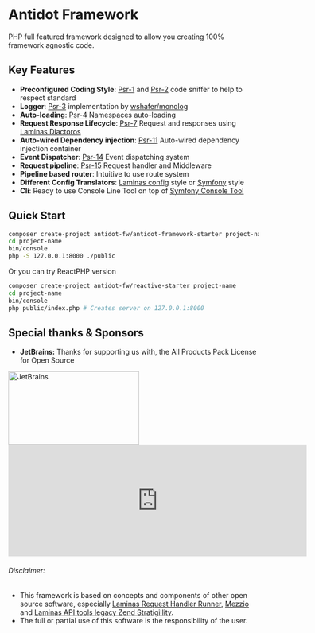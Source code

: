# Antidot Framework

PHP full featured framework designed to allow you creating 100% framework agnostic code.

## Key Features

* **Preconfigured Coding Style**: [Psr-1](https://www.php-fig.org/psr/psr-1) and [Psr-2](https://www.php-fig.org/psr/psr-2) code sniffer to help to respect standard
* **Logger**: [Psr-3](https://www.php-fig.org/psr/psr-3) implementation by [wshafer/monolog](https://github.com/wshafer/psr11-monolog)
* **Auto-loading**: [Psr-4](https://www.php-fig.org/psr/psr-4) Namespaces auto-loading
* **Request Response Lifecycle**: [Psr-7](https://www.php-fig.org/psr/psr-7) Request and responses using [Laminas Diactoros](https://docs.laminas.dev/laminas-diactoros/)
* **Auto-wired Dependency injection**: [Psr-11](https://www.php-fig.org/psr/psr-11) Auto-wired dependency injection container
* **Event Dispatcher**: [Psr-14](https://www.php-fig.org/psr/psr-14) Event dispatching system
* **Request pipeline**: [Psr-15](https://www.php-fig.org/psr/psr-15) Request handler and Middleware
* **Pipeline based router**: Intuitive to use route system
* **Different Config Translators**: [Laminas config](https://docs.laminas.dev/laminas-config/) style or [Symfony](https://symfony.com/doc/current/best_practices/configuration.html) style
* **Cli**: Ready to use Console Line Tool on top of [Symfony Console Tool](https://symfony.com/doc/current/components/console.html)


## Quick Start

```bash
composer create-project antidot-fw/antidot-framework-starter project-name
cd project-name
bin/console
php -S 127.0.0.1:8000 ./public
```

Or you can try ReactPHP version

```bash
composer create-project antidot-fw/reactive-starter project-name
cd project-name
bin/console
php public/index.php # Creates server on 127.0.0.1:8000
```


## Special thanks & Sponsors

* **JetBrains:** Thanks for supporting us with, the All Products Pack License for Open Source

<a href="https://www.jetbrains.com/?from=antidot-framework" target="_blank">
    <img alt="JetBrains" src="/images/jetbrains-variant-4.png" style="width:263px !important;height:147px !important"/>
</a>

<iframe src="https://github.com/sponsors/kpicaza/card" title="Sponsor kpicaza" height="225" width="600" style="border: 0;"></iframe>

###### Disclaimer: 

* This framework is based on concepts and components of other open source software, especially [Laminas Request Handler Runner](https://docs.laminas.dev/laminas-httphandlerrunner/), [Mezzio](https://docs.mezzio.dev/mezzio/) and [Laminas API tools legacy Zend Stratigillity](https://api-tools.getlaminas.org/).
* The full or partial use of this software is the responsibility of the user.
